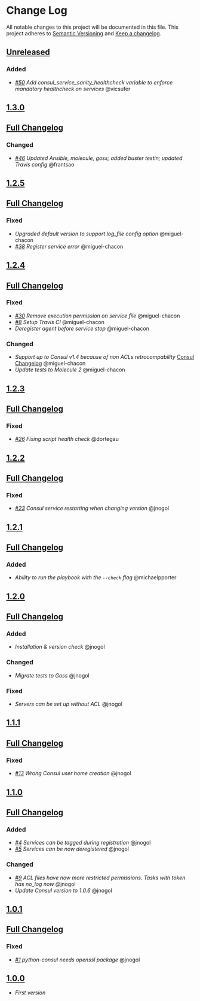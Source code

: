 # Change Log

All notable changes to this project will be documented in this file.
This project adheres to [Semantic Versioning](http://semver.org/) and [Keep a changelog](https://github.com/olivierlacan/keep-a-changelog).

## [Unreleased](https://github.com/idealista/consul_role/tree/develop)
### Added
- *[#50](https://github.com/idealista/consul_role/issues/50) Add consul_service_sanity_healthcheck variable to enforce mandatory healthcheck on services* @vicsufer


## [1.3.0](https://github.com/idealista/consul_role/tree/1.3.0)
## [Full Changelog](https://github.com/idealista/consul_role/compare/1.2.5...1.3.0)
### Changed
- *[#46](https://github.com/idealista/consul_role/issues/46) Updated Ansible, molecule, goss; added buster testin; updated Travis config* @frantsao

## [1.2.5](https://github.com/idealista/consul_role/tree/1.2.5)
## [Full Changelog](https://github.com/idealista/consul_role/compare/1.2.4...1.2.5)
### Fixed
- *Upgraded default version to support log_file config option* @miguel-chacon
- *[#38](https://github.com/idealista/consul_role/issues/38) Register service error* @miguel-chacon

## [1.2.4](https://github.com/idealista/consul_role/tree/1.2.4)
## [Full Changelog](https://github.com/idealista/consul_role/compare/1.2.3...1.2.4)
### Fixed
- *[#30](https://github.com/idealista/consul_role/issues/30) Remove execution permission on service file* @miguel-chacon
- *[#8](https://github.com/idealista/consul_role/issues/8) Setup Travis CI* @miguel-chacon
- *Deregister agent before service stop* @miguel-chacon
### Changed
- *Support up to Consul v1.4 because of non ACLs retrocompability* [Consul Changelog](https://github.com/hashicorp/consul/blob/master/CHANGELOG.md#140-november-14-2018) @miguel-chacon
- *Update tests to Molecule 2* @miguel-chacon


## [1.2.3](https://github.com/idealista/consul_role/tree/1.2.3)
## [Full Changelog](https://github.com/idealista/consul_role/compare/1.2.2...1.2.3)
### Fixed
- *[#26](https://github.com/idealista/consul_role/issues/26) Fixing script health check* @dortegau

## [1.2.2](https://github.com/idealista/consul_role/tree/1.2.2)
## [Full Changelog](https://github.com/idealista/consul_role/compare/1.2.1...1.2.2)
### Fixed
- *[#23](https://github.com/idealista/consul_role/issues/23) Consul service restarting when changing version* @jnogol

## [1.2.1](https://github.com/idealista/consul_role/tree/1.2.1)
## [Full Changelog](https://github.com/idealista/consul_role/compare/1.2.0...1.2.1)
### Added
- *Ability to run the playbook with the `--check` flag* @michaelpporter

## [1.2.0](https://github.com/idealista/consul_role/tree/1.2.0)
## [Full Changelog](https://github.com/idealista/consul_role/compare/1.1.1...1.2.0)
### Added
- *Installation & version check* @jnogol

### Changed
- *Migrate tests to Goss* @jnogol

### Fixed
- *Servers can be set up without ACL* @jnogol

## [1.1.1](https://github.com/idealista/consul_role/tree/1.1.1)
## [Full Changelog](https://github.com/idealista/consul_role/compare/1.1.0...1.1.1)
### Fixed
- *[#13](https://github.com/idealista/consul_role/issues/13) Wrong Consul user home creation* @jnogol

## [1.1.0](https://github.com/idealista/consul_role/tree/1.1.0)
## [Full Changelog](https://github.com/idealista/consul_role/compare/1.0.1...1.1.0)
### Added
- *[#4](https://github.com/idealista/consul_role/issues/4) Services can be tagged during registration* @jnogol
- *[#5](https://github.com/idealista/consul_role/issues/5) Services can be now deregistered* @jnogol

### Changed
- *[#9](https://github.com/idealista/consul_role/issues/9) ACL files have now more restricted permissions. Tasks with token has no_log now* @jnogol
- *Update Consul version to 1.0.6* @jnogol

## [1.0.1](https://github.com/idealista/consul_role/tree/1.0.1)
## [Full Changelog](https://github.com/idealista/consul_role/compare/1.0.0...1.0.1)
### Fixed
- *[#1](https://github.com/idealista/consul_role/issues/1) python-consul needs openssl package* @jnogol

## [1.0.0](https://github.com/idealista/consul_role/tree/1.0.0)
- *First version*
